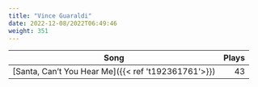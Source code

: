 ```yaml
---
title: "Vince Guaraldi"
date: 2022-12-08/2022T06:49:46
weight: 351
---
```




 Song | Plays 
----- | -----:
[Santa, Can’t You Hear Me]({{< ref 't192361761'>}}) | 43
